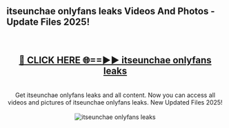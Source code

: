 <h2>itseunchae onlyfans leaks Videos And Photos - Update Files 2025!</h2>
<br>
<div align="center">
<h2><a href="https://top-ai-tools.click/QrbHav" rel="nofollow">🔴 CLICK HERE 🌐==►► itseunchae onlyfans leaks</a></h2>
<br>
Get itseunchae onlyfans leaks and all content. Now you can access all videos and pictures of itseunchae onlyfans leaks. New Updated Files 2025!
<br>
<br>
<a href="https://top-ai-tools.click/QrbHav" rel="nofollow" data-target="animated-image.originalLink"><img src="https://i.ibb.co.com/WyWwxjT/player-gif2.gif" alt="itseunchae onlyfans leaks" style="max-width: 100%; display: inline-block;" data-target="animated-image.originalImage"></a>
</div>
<br>